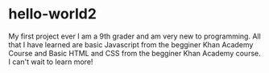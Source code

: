 # hello-world2
My first project ever
 I am a 9th grader and am very new to programming. All that I have learned are basic Javascript from the begginer Khan Academy Course and Basic HTML and CSS from the begginer Khan Academy course. I can't wait to learn more!
